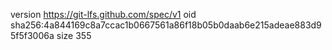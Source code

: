version https://git-lfs.github.com/spec/v1
oid sha256:4a844169c8a7ccac1b0667561a86f18b05b0daab6e215adeae883d95f5f3006a
size 355
